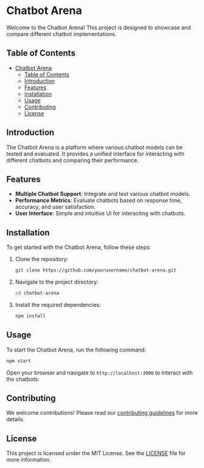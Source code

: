 # Chatbot Arena

Welcome to the Chatbot Arena! This project is designed to showcase and compare different chatbot implementations.

## Table of Contents
- [Chatbot Arena](#chatbot-arena)
  - [Table of Contents](#table-of-contents)
  - [Introduction](#introduction)
  - [Features](#features)
  - [Installation](#installation)
  - [Usage](#usage)
  - [Contributing](#contributing)
  - [License](#license)

## Introduction
The Chatbot Arena is a platform where various chatbot models can be tested and evaluated. It provides a unified interface for interacting with different chatbots and comparing their performance.

## Features
- **Multiple Chatbot Support**: Integrate and test various chatbot models.
- **Performance Metrics**: Evaluate chatbots based on response time, accuracy, and user satisfaction.
- **User Interface**: Simple and intuitive UI for interacting with chatbots.

## Installation
To get started with the Chatbot Arena, follow these steps:

1. Clone the repository:
    ```bash
    git clone https://github.com/yourusername/chatbot-arena.git
    ```
2. Navigate to the project directory:
    ```bash
    cd chatbot-arena
    ```
3. Install the required dependencies:
    ```bash
    npm install
    ```

## Usage
To start the Chatbot Arena, run the following command:
```bash
npm start
```
Open your browser and navigate to `http://localhost:3000` to interact with the chatbots.

## Contributing
We welcome contributions! Please read our [contributing guidelines](CONTRIBUTING.md) for more details.

## License
This project is licensed under the MIT License. See the [LICENSE](LICENSE) file for more information.
